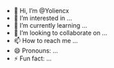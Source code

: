 - 👋 Hi, I’m @Yoliencx
- 👀 I’m interested in ...
- 🌱 I’m currently learning ...
- 💞️ I’m looking to collaborate on ...
- 📫 How to reach me ...
- 😄 Pronouns: ...
- ⚡ Fun fact: ...

<!---
Yoliencx/Yoliencx is a ✨ special ✨ repository because its `README.md` (this file) appears on your GitHub profile.
You can click the Preview link to take a look at your changes.
--->

